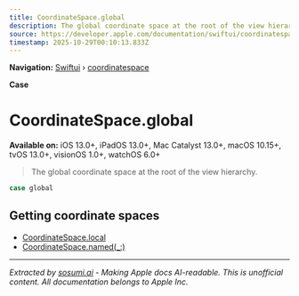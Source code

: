 ```yaml
---
title: CoordinateSpace.global
description: The global coordinate space at the root of the view hierarchy.
source: https://developer.apple.com/documentation/swiftui/coordinatespace/global
timestamp: 2025-10-29T00:10:13.833Z
---
```


**Navigation:** [Swiftui](/documentation/swiftui) › [coordinatespace](/documentation/swiftui/coordinatespace)

**Case**

# CoordinateSpace.global

**Available on:** iOS 13.0+, iPadOS 13.0+, Mac Catalyst 13.0+, macOS 10.15+, tvOS 13.0+, visionOS 1.0+, watchOS 6.0+

> The global coordinate space at the root of the view hierarchy.

```swift
case global
```

## Getting coordinate spaces

- [CoordinateSpace.local](/documentation/swiftui/coordinatespace/local)
- [CoordinateSpace.named(_:)](/documentation/swiftui/coordinatespace/named(_:))

---

*Extracted by [sosumi.ai](https://sosumi.ai) - Making Apple docs AI-readable.*
*This is unofficial content. All documentation belongs to Apple Inc.*
